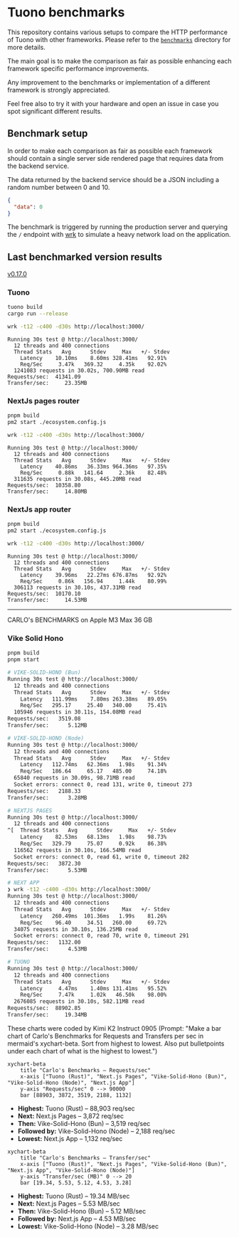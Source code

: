 # Tuono benchmarks

This repository contains various setups to compare the HTTP performance of Tuono with other frameworks. Please refer to the [`benchmarks`](./benchmarks/) directory for more details.

The main goal is to make the comparison as fair as possible enhancing each framework specific
performance improvements.

Any improvement to the benchmarks or implementation of a different framework is strongly appreciated.

Feel free also to try it with your hardware and open an issue in case you spot significant different results.

## Benchmark setup

In order to make each comparison as fair as possible each framework should contain a single server side
rendered page that requires data from the backend service.

The data returned by the backend service should be a JSON including a random number between 0 and 10.

```json
{
  "data": 0
}
```

The benchmark is triggered by running the production server and querying the `/` endpoint with [wrk](https://github.com/wg/wrk) to simulate a heavy network load on the application.

## Last benchmarked version results

[v0.17.0](/benchmarks/v0.17.0)

### Tuono

```sh
tuono build
cargo run --release
```

```sh
wrk -t12 -c400 -d30s http://localhost:3000/
```

```text
Running 30s test @ http://localhost:3000/
  12 threads and 400 connections
  Thread Stats   Avg      Stdev     Max   +/- Stdev
    Latency    10.10ms    8.60ms 328.41ms   92.91%
    Req/Sec     3.47k   369.32     4.35k    92.02%
  1241083 requests in 30.02s, 700.90MB read
Requests/sec:  41341.09
Transfer/sec:     23.35MB
```

### NextJs pages router

```sh
pnpm build
pm2 start ./ecosystem.config.js
```

```sh
wrk -t12 -c400 -d30s http://localhost:3000/
```

```text
Running 30s test @ http://localhost:3000/
  12 threads and 400 connections
  Thread Stats   Avg      Stdev     Max   +/- Stdev
    Latency    40.86ms   36.33ms 964.36ms   97.35%
    Req/Sec     0.88k   141.64     2.36k    82.48%
  311635 requests in 30.08s, 445.20MB read
Requests/sec:  10358.80
Transfer/sec:     14.80MB
```

### NextJs app router

```sh
pnpm build
pm2 start ./ecosystem.config.js
```

```sh
wrk -t12 -c400 -d30s http://localhost:3000/
```

```text
Running 30s test @ http://localhost:3000/
  12 threads and 400 connections
  Thread Stats   Avg      Stdev     Max   +/- Stdev
    Latency    39.96ms   22.27ms 676.87ms   92.92%
    Req/Sec     0.86k   156.94     1.44k    80.99%
  306113 requests in 30.10s, 437.31MB read
Requests/sec:  10170.10
Transfer/sec:     14.53MB
```

---

CARLO's BENCHMARKS on Apple M3 Max 36 GB

### Vike Solid Hono

```sh
pnpm build
pnpm start
```

```sh
# VIKE-SOLID-HONO (Bun)
Running 30s test @ http://localhost:3000/
  12 threads and 400 connections
  Thread Stats   Avg      Stdev     Max   +/- Stdev
    Latency   111.99ms    7.80ms 263.38ms   89.05%
    Req/Sec   295.17     25.40   340.00     75.41%
  105946 requests in 30.11s, 154.08MB read
Requests/sec:   3519.08
Transfer/sec:      5.12MB

# VIKE-SOLID-HONO (Node)
Running 30s test @ http://localhost:3000/
  12 threads and 400 connections
  Thread Stats   Avg      Stdev     Max   +/- Stdev
    Latency   112.74ms   62.36ms   1.98s    91.34%
    Req/Sec   186.64     65.17   485.00     74.18%
  65840 requests in 30.09s, 98.71MB read
  Socket errors: connect 0, read 131, write 0, timeout 273
Requests/sec:   2188.33
Transfer/sec:      3.28MB

# NEXTJS PAGES
Running 30s test @ http://localhost:3000/
  12 threads and 400 connections
^[  Thread Stats   Avg      Stdev     Max   +/- Stdev
    Latency    82.53ms   68.13ms   1.98s    98.73%
    Req/Sec   329.79     75.07     0.92k    86.38%
  116562 requests in 30.10s, 166.54MB read
  Socket errors: connect 0, read 61, write 0, timeout 282
Requests/sec:   3872.30
Transfer/sec:      5.53MB

# NEXT APP
❯ wrk -t12 -c400 -d30s http://localhost:3000/
Running 30s test @ http://localhost:3000/
  12 threads and 400 connections
  Thread Stats   Avg      Stdev     Max   +/- Stdev
    Latency   260.49ms  101.36ms   1.99s    81.26%
    Req/Sec    96.40     34.51   260.00     69.72%
  34075 requests in 30.10s, 136.25MB read
  Socket errors: connect 0, read 70, write 0, timeout 291
Requests/sec:   1132.00
Transfer/sec:      4.53MB

# TUONO
Running 30s test @ http://localhost:3000/
  12 threads and 400 connections
  Thread Stats   Avg      Stdev     Max   +/- Stdev
    Latency     4.47ms    1.40ms 131.41ms   95.52%
    Req/Sec     7.47k     1.02k   46.50k    98.00%
  2676085 requests in 30.10s, 582.11MB read
Requests/sec:  88902.85
Transfer/sec:     19.34MB
```

These charts were coded by Kimi K2 Instruct 0905 (Prompt: "Make a bar chart of Carlo's Benchmarks for Requests and Transfers per sec in mermaid's xychart-beta. Sort from highest to lowest. Also put bulletpoints under each chart of what is the highest to lowest.")

```mermaid
xychart-beta
    title "Carlo's Benchmarks – Requests/sec"
    x-axis ["Tuono (Rust)", "Next.js Pages", "Vike-Solid-Hono (Bun)", "Vike-Solid-Hono (Node)", "Next.js App"]
    y-axis "Requests/sec" 0 --> 90000
    bar [88903, 3872, 3519, 2188, 1132]
```

- **Highest:** Tuono (Rust) – 88,903 req/sec
- **Next:** Next.js Pages – 3,872 req/sec
- **Then:** Vike-Solid-Hono (Bun) – 3,519 req/sec
- **Followed by:** Vike-Solid-Hono (Node) – 2,188 req/sec
- **Lowest:** Next.js App – 1,132 req/sec

```mermaid
xychart-beta
    title "Carlo's Benchmarks – Transfer/sec"
    x-axis ["Tuono (Rust)", "Next.js Pages", "Vike-Solid-Hono (Bun)", "Next.js App", "Vike-Solid-Hono (Node)"]
    y-axis "Transfer/sec (MB)" 0 --> 20
    bar [19.34, 5.53, 5.12, 4.53, 3.28]
```

- **Highest:** Tuono (Rust) – 19.34 MB/sec
- **Next:** Next.js Pages – 5.53 MB/sec
- **Then:** Vike-Solid-Hono (Bun) – 5.12 MB/sec
- **Followed by:** Next.js App – 4.53 MB/sec
- **Lowest:** Vike-Solid-Hono (Node) – 3.28 MB/sec
